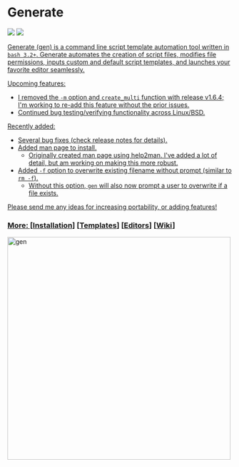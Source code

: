 # Generate
<p align="left">
<a href="./LICENSE.md"><img src="https://img.shields.io/github/license/zpiatt/gen"></a>
<a href="https://github.com/zpiatt/gen/releases"><img src="https://img.shields.io/github/v/release/zpiatt/gen">
</p>

Generate (gen) is a command line script template automation tool written in `bash 3.2+`. Generate automates the creation of script files, modifies file permissions, inputs custom and default script templates, and launches your favorite editor seamlessly.

Upcoming features:
  - I removed the `-m` option and `create_multi` function with release v1.6.4; I'm working to re-add this feature without the prior issues. 
  - Continued bug testing/verifying functionality across Linux/BSD.

Recently added:
  - Several bug fixes (check release notes for details).
  - Added man page to install.
    - Originally created man page using help2man. I've added a lot of detail, but am working on making this more robust.
  - Added `-f` option to overwrite existing filename without prompt (similar to `rm -f`).
    - Without this option, `gen` will also now prompt a user to overwrite if a file exists.

 Please send me any ideas for increasing portability, or adding features!

### More: \[[Installation](https://github.com/zpiatt/gen/wiki/Installation)\] \[[Templates](https://github.com/zpiatt/gen/wiki/Templates)\] \[[Editors](https://github.com/zpiatt/gen/wiki/Editors)\] \[[Wiki](https://github.com/zpiatt/gen/wiki)\]

<img src="https://i.imgur.com/DeZzcoo.gif" alt="gen" align="left" height="500px">
